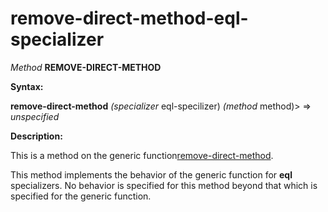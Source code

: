 remove-direct-method-eql-specializer
====================================

*Method* **REMOVE-DIRECT-METHOD**

**Syntax:**

**remove-direct-method** *(specializer* eql-specilizer) *(method* method)> => *unspecified*

**Description:**

This is a method on the generic function[remove-direct-method](/meta-object-protocol/remove-direct-method).

This method implements the behavior of the generic function for **eql** specializers. No behavior is specified for this method beyond that which is specified for the generic function.
